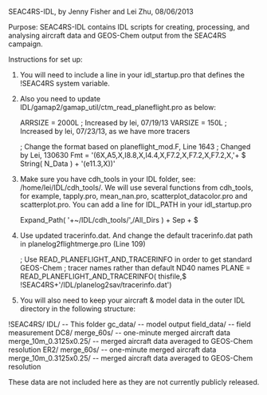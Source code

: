 SEAC4RS-IDL, by Jenny Fisher and Lei Zhu, 08/06/2013

Purpose:
SEAC4RS-IDL contains IDL scripts for creating, processing, and analysing aircraft data and GEOS-Chem output from the SEAC4RS campaign.

Instructions for set up:
1. You will need to include a line in your idl_startup.pro that defines the !SEAC4RS system variable. 

2. Also you need to update IDL/gamap2/gamap_util/ctm_read_planeflight.pro as below:

   ARRSIZE  = 2000L ; Increased by lei, 07/19/13
   VARSIZE  = 150L  ; Increased by lei, 07/23/13, as we have more tracers

   ; Change the format based on planeflight_mod.F, Line 1643
   ; Changed by Lei, 130630
   Fmt = '(6X,A5,X,I8.8,X,I4.4,X,F7.2,X,F7.2,X,F7.2,X,'+ $
          String( N_Data ) + '(e11.3,X))'

3. Make sure you have cdh_tools in your IDL folder, see: /home/lei/IDL/cdh_tools/. We will use several functions from cdh_tools, for example, tapply.pro, mean_nan.pro, scatterplot_datacolor.pro and scatterplot.pro.
You can add a line for IDL_PATH in your idl_startup.pro

   Expand_Path( '+~/IDL/cdh_tools/',/All_Dirs ) + Sep + $

4. Use updated tracerinfo.dat. And change the default tracerinfo.dat path in planelog2flightmerge.pro (Line 109)

      ; Use READ_PLANEFLIGHT_AND_TRACERINFO in order to get standard GEOS-Chem
      ; tracer names rather than default ND40 names
      PLANE = READ_PLANEFLIGHT_AND_TRACERINFO( thisfile,$
      !SEAC4RS+'/IDL/planelog2sav/tracerinfo.dat')

5. You will also need to keep your aircraft & model data in the outer IDL directory in the following structure: 

!SEAC4RS/
   IDL/        -- This folder
   gc_data/    -- model output 
   field_data/ -- field measurement
     DC8/ 
       merge_60s/             -- one-minute merged aircraft data 
       merge_10m_0.3125x0.25/ -- merged aircraft data averaged to GEOS-Chem resolution
     ER2/ 
       merge_60s/             -- one-minute merged aircraft data 
       merge_10m_0.3125x0.25/ -- merged aircraft data averaged to GEOS-Chem resolution
       
These data are not included here as they are not currently publicly released.
